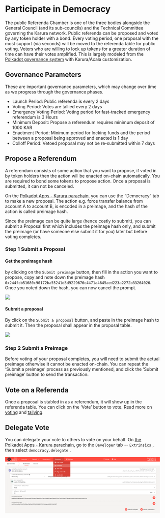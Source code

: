 # Participate in Democracy

The public Referenda Chamber is one of the three bodies alongside the General Council \(and its sub-councils\) and the Technical Committee governing the Karura network. Public referenda can be proposed and voted by any token holder with a bond. Every voting period, one proposal with the most support \(via seconds\) will be moved to the referenda table for public voting. Voters who are willing to lock up tokens for a greater duration of time can have their votes amplified. This is largely modeled from the [Polkadot governance system](https://wiki.polkadot.network/docs/learn-governance) with Karura/Acala customization. 

## Governance Parameters

These are important governance parameters, which may change over time as we progress through the governance phases.  


* Launch Period: Public referenda is every 2 days
* Voting Period: Votes are tallied every 2 days
* Emergency Voting Period: Voting period for fast-tracked emergency referendum is 3 Hours
* Minimum Deposit: Propose a referendum requires minimum deposit of 1000 KAR
* Enactment Period: Minimum period for locking funds and the period between a proposal being approved and enacted is 1 day
* Colloff Period: Vetoed proposal may not be re-submitted within 7 days

## Propose a Referendum

A referendum consists of some action that you want to propose, if voted in by token holders then the action will be enacted on-chain automatically. You are required to bond some tokens to propose action. Once a proposal is submitted, it can not be canceled. 

On the [Polkadot Apps - Karura parachain](https://polkadot.js.org/apps/?rpc=wss%3A%2F%2Fkarura-rpc-1.aca-api.network#/democracy), you can use the “Democracy” tab to make a new proposal. The action e.g. force transfer balance from account A to account B, is encoded in a preimage, and the hash of the action is called preimage hash. 

Since the preimage can be quite large \(hence costly to submit\), you can submit a Proposal first which includes the preimage hash only, and submit the preimage \(or have someone else submit it for you\) later but before voting completes.

### Step 1 Submit a Proposal

#### Get the preimage hash 

by clicking on the `Submit preimage` button, then fill in the action you want to propose, copy and note down the preimage hash `0x244fcb51680c90172ba55241d3d9229676c4471a4645aed223a2272b33264026`. Once you noted down the hash, you can now cancel the prompt. 

![](https://lh5.googleusercontent.com/9_-Wce4cjs9DA32nh7y8_3x9lxeyEwT7fVMcDYHQNPXDRC51LUkeufP2M0Ldqv3yGAJ_AYbdOfFF-UoQI8PBZxmYPHgz7WALOcfEcJ9IUeUCJ-UZfALFe9g-LTbgrOZZuTvUWhcu)

#### Submit a proposal

By click on the `Submit a proposal` button, and paste in the preimage hash to submit it. Then the proposal shall appear in the proposal table. 

![](https://lh5.googleusercontent.com/pzSjpt4wxQscdDdnjIFNE0iCRxLcPGHdJoEfXXaf8E7FIHfg66C0FSKIaoky0QMa3v0sl_E9LoJ1x0b_30X-2zzAZBZbijf8RhuMu_1J2UFapoaaDl0cIE58l7k3nw30nYaK0rCu)

### Step 2 Submit a Preimage

Before voting of your proposal completes, you will need to submit the actual preimage otherwise it cannot be enacted on-chain. You can repeat the ‘Submit a preimage’ process as previously mentioned, and click the ‘Submit preimage’ button to send the transaction.

## Vote on a Referenda

Once a proposal is stabled in as a referendum, it will show up in the referenda table. You can click on the ‘Vote’ button to vote. Read more on [voting](https://wiki.polkadot.network/docs/maintain-guides-democracy/#voting-on-a-proposal) and [tallying](https://wiki.polkadot.network/docs/learn-governance#tallying).

## Delegate Vote

You can delegate your vote to others to vote on your behalf. On [the Polkadot Apps - Karura parachain,](https://polkadot.js.org/apps/?rpc=wss%3A%2F%2Fkarura-rpc-1.aca-api.network#/extrinsics) go to the `Developer` tab -- `Extrinsics` , then select `democracy.delegate` .

![](../../../.gitbook/assets/screen-shot-2021-07-09-at-7.05.20-pm.png)

